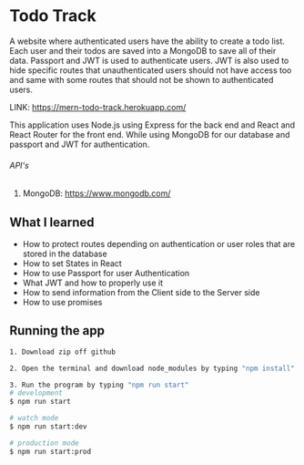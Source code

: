 # Todo Track
 A website where authenticated users have the ability to create a todo list. Each user and their todos are saved into a MongoDB to save all of their data. Passport and JWT is used to authenticate users. JWT is also used to hide specific routes that unauthenticated users should not have access too and same with some routes that should not be shown to authenticated users.
 
 LINK: https://mern-todo-track.herokuapp.com/
 
 This application uses Node.js using Express for the back end and React and React Router for the front end. While using MongoDB for our database and passport and JWT for authentication.
 
###### API's
1. MongoDB: https://www.mongodb.com/

## What I learned
* How to protect routes depending on authentication or user roles that are stored in the database
* How to set States in React
* How to use Passport for user Authentication
* What JWT and how to properly use it
* How to send information from the Client side to the Server side
* How to use promises

## Running the app

```bash
1. Download zip off github

2. Open the terminal and download node_modules by typing "npm install"

3. Run the program by typing "npm run start"
# development
$ npm run start 

# watch mode
$ npm run start:dev

# production mode
$ npm run start:prod

```
